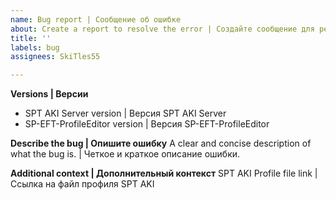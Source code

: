 ```yaml
---
name: Bug report | Сообщение об ошибке
about: Create a report to resolve the error | Создайте сообщение для решения ошибки
title: ''
labels: bug
assignees: SkiTles55

---
```


**Versions | Версии**
- SPT AKI Server version | Версия SPT AKI Server
- SP-EFT-ProfileEditor version | Версия SP-EFT-ProfileEditor

**Describe the bug | Опишите ошибку**
A clear and concise description of what the bug is. | Четкое и краткое описание ошибки.

**Additional context | Дополнительный контекст**
SPT AKI Profile file link | Ссылка на файл профиля SPT AKI
